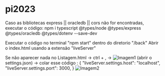 # pi2023

Caso as bibliotecas express || oracledb || cors não for encontradas, executar o código:
npm i typescript @types/node @types/express @types/oracledb @types/dotenv --save-dev

Executar o código no terminal "npm start" dentro do diretorio "/back"
Abrir o index.html usando a extensão "liveServer"

Se não aparecer nada no Listagem.html -> ctrl + , -> ![Imagem1](https://github.com/luan365/pi2023/assets/62581098/8333a51b-7959-475a-98d1-a76abbe2664b)
 (abrir o settings.json) -> colar esse código :
{
    "liveServer.settings.host": "localhost",
    "liveServer.settings.port": 3000,
}
![Imagem2](https://github.com/luan365/pi2023/assets/62581098/b844852b-fc37-4fd1-ad2c-c0da71dbbda1)

